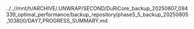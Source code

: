 ../..//mnt/h/ARCHIVE/.UNWRAP/SECOND/DuRiCore_backup_20250807_094339_optimal_performance/backup_repository/phase5_5_backup_20250805_103800/DAY7_PROGRESS_SUMMARY.md